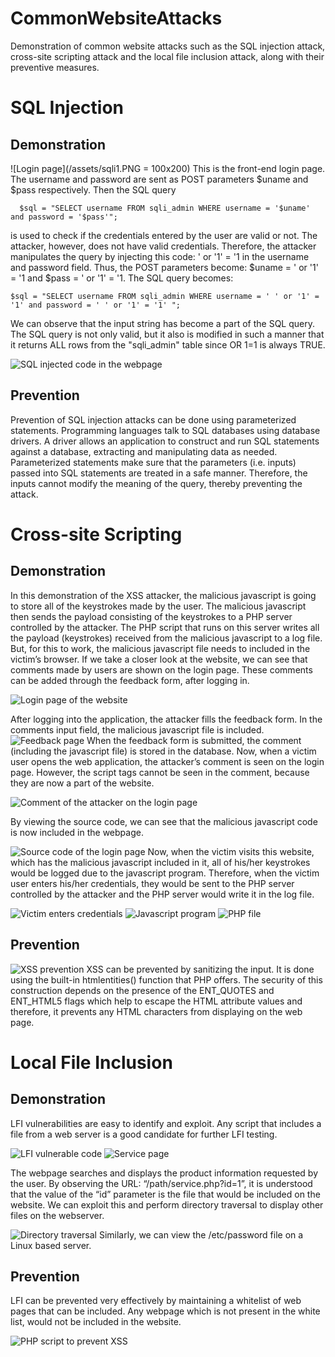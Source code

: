 # CommonWebsiteAttacks
Demonstration of common website attacks such as the SQL injection attack, cross-site scripting attack and the local file inclusion attack, along with their preventive measures.

# SQL Injection

## Demonstration
![Login page](/assets/sqli1.PNG = 100x200)
This is the front-end login page. The username and password are sent as POST parameters $uname and $pass respectively. Then the SQL query 

````
  $sql = "SELECT username FROM sqli_admin WHERE username = '$uname' and password = '$pass'";
````

is used to check if the credentials entered by the user are valid or not. The attacker, however, does not have valid credentials. Therefore, the attacker manipulates the query by injecting this code: ' or '1' = '1 in the username and password field. Thus, the POST parameters become: $uname = ' or '1' = '1 and $pass = ' or '1' = '1. The SQL query becomes:
````
$sql = "SELECT username FROM sqli_admin WHERE username = ' ' or '1' = '1' and password = ' ' or '1' = '1' ";
````
We can observe that the input string has become a part of the SQL query. The SQL query is not only valid, but it also is modified in such a manner that it returns ALL rows from the "sqli_admin" table since OR 1=1 is always TRUE. 

![SQL injected code in the webpage](/assets/sqli2.PNG)


## Prevention
Prevention of SQL injection attacks can be done using parameterized statements. Programming languages talk to SQL databases using database drivers. A driver allows an application to construct and run SQL statements against a database, extracting and manipulating data as needed. Parameterized statements make sure that the parameters (i.e. inputs) passed into SQL statements are treated in a safe manner. Therefore, the inputs cannot modify the meaning of the query, thereby preventing the attack.


# Cross-site Scripting

## Demonstration
In this demonstration of the XSS attacker, the malicious javascript is going to store all of the keystrokes made by the user. The malicious javascript then sends the payload consisting of the keystrokes to a PHP server controlled by the attacker. The PHP script that runs on this server writes all the payload (keystrokes) received from the malicious javascript to a log file. But, for this to work, the malicious javascript file needs to included in the victim’s browser. If we take a closer look at the website, we can see that comments made by users are shown on the login page. These comments can be added through the feedback form, after logging in.

![Login page of the website](/assets/xss1.png)

After logging into the application, the attacker fills the feedback form. In the comments input field, the malicious javascript file is included. 
![Feedback page](/assets/xss2.PNG)
When the feedback form is submitted, the comment (including the javascript file) is stored in the database. Now, when a victim user opens the web application, the attacker’s comment is seen on the login page. However, the script tags cannot be seen in the comment, because they are now a part of the website.

![Comment of the attacker on the login page](/assets/xss3.PNG)

By viewing the source code, we can see that the malicious javascript code is now included in the webpage.


![Source code of the login page](/assets/xss4.PNG)
Now, when the victim visits this website, which has the malicious javascript included in it, all of his/her keystrokes would be logged due to the javascript program. Therefore, when the victim user enters his/her credentials, they would be sent to the PHP server controlled by the attacker and the PHP server would write it in the log file.


![Victim enters credentials](/assets/xss5.PNG)
![Javascript program](/assets/xss6.PNG)
![PHP file](/assets/xss7.PNG)

## Prevention
![XSS prevention](/assets/xss8.PNG)
XSS can be prevented by sanitizing the input. It is done using the built-in htmlentities() function that PHP offers. The security of this construction depends on the presence of the ENT_QUOTES and ENT_HTML5 flags which help to escape the HTML attribute values and therefore, it prevents any HTML characters from displaying on the web page.


# Local File Inclusion
 
## Demonstration
LFI vulnerabilities are easy to identify and exploit. Any script that includes a file from a web server is a good candidate for further LFI testing.

![LFI vulnerable code](/assets/lfi1.PNG)
![Service page](/assets/lfi2.PNG)


The webpage searches and displays the product information requested by the user. By observing the URL: “/path/service.php?id=1”, it is understood that the value of the “id” parameter is the file that would be included on the website. We can exploit this and perform directory traversal to display other files on the webserver.

![Directory traversal](/assets/lfi3.PNG)
Similarly, we can view the /etc/password file on a Linux based server.


## Prevention
LFI can be prevented very effectively by maintaining a whitelist of web pages that can be included. Any webpage which is not present in the white list, would not be included in the website.


![PHP script to prevent XSS](/assets/lfi4.png)

